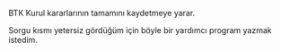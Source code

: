 BTK Kurul kararlarının tamamını kaydetmeye yarar.

Sorgu kısmı yetersiz gördüğüm için böyle bir yardımcı program yazmak istedim.
